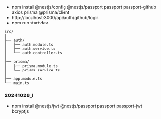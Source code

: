 - npm install @nestjs/config @nestjs/passport passport passport-github axios prisma @prisma/client
- http://localhost:3000/api/auth/github/login
- npm run start:dev

```
src/
│
├── auth/
│   ├── auth.module.ts
│   ├── auth.service.ts
│   └── auth.controller.ts
│
├── prisma/
│   ├── prisma.module.ts
│   └── prisma.service.ts
│
├── app.module.ts
└── main.ts

```


### 20241028_1
- npm install @nestjs/jwt @nestjs/passport passport passport-jwt bcryptjs
